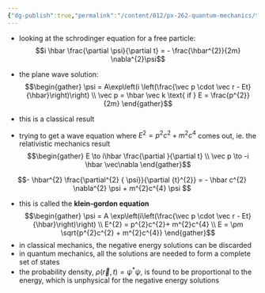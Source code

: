 ```yaml
---
{"dg-publish":true,"permalink":"/content/012/px-262-quantum-mechanics/term-2/l-relativity-and-quantum-mechanics/px-262-l1-klein-gordon-equation/","noteIcon":"1","created":"2025-03-06T10:10:11.529+00:00","updated":"2025-03-10T11:46:51.163+00:00"}
---
```


- looking at the schrodinger equation for a free particle:
$$i \hbar \frac{\partial \psi}{\partial t} = - \frac{\hbar^{2}}{2m} \nabla^{2}\psi$$
- the plane wave solution:
$$\begin{gather}
\psi = A\exp\left(i \left(\frac{\vec p \cdot \vec r - Et}{\hbar}\right)\right) \\
\vec p = \hbar \vec k \text{ if } E = \frac{p^{2}}{2m}
\end{gather}$$
- this is a classical result

- trying to get a wave equation where $E^{2} = p^{2}c^{2} + m^{2}c^{4}$ comes out, ie. the relativistic mechanics result
$$\begin{gather}
E \to i\hbar \frac{\partial }{\partial t} \\
\vec p \to -i \hbar \vec\nabla 
\end{gather}$$

$$- \hbar^{2} \frac{\partial^{2} { \psi}}{\partial {t}^{2}} = - \hbar c^{2} \nabla^{2} \psi + m^{2}c^{4} \psi $$
- this is called the **klein-gordon equation**
$$\begin{gather}
\psi = A \exp\left(i\left(\frac{\vec p \cdot \vec r - Et}{\hbar}\right)\right) \\
 E^{2} = p^{2}c^{2}+ m^{2}c^{4} \\
 E = \pm \sqrt{p^{2}c^{2} + m^{2}c^{4}}
\end{gather}$$
- in classical mechanics, the negative energy solutions can be discarded
- in quantum mechanics, all the solutions are needed to form a complete set of states
- the probability density, $\rho(\vec r, t) = \psi^{*}\psi$, is found to be proportional to the energy, which is unphysical for the negative energy solutions
